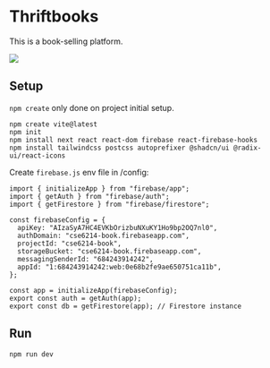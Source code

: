 # Thriftbooks

This is a book-selling platform.

![](/app/assets/readme.png)

## Setup

`npm create` only done on project initial setup.

```
npm create vite@latest
npm init
npm install next react react-dom firebase react-firebase-hooks
npm install tailwindcss postcss autoprefixer @shadcn/ui @radix-ui/react-icons
```

Create `firebase.js` env file in /config:

```
import { initializeApp } from "firebase/app";
import { getAuth } from "firebase/auth";
import { getFirestore } from "firebase/firestore";

const firebaseConfig = {
  apiKey: "AIzaSyA7HC4EVKbOrizbuNXuKY1Ho9bp2OQ7nl0",
  authDomain: "cse6214-book.firebaseapp.com",
  projectId: "cse6214-book",
  storageBucket: "cse6214-book.firebaseapp.com",
  messagingSenderId: "684243914242",
  appId: "1:684243914242:web:0e68b2fe9ae650751ca11b",
};

const app = initializeApp(firebaseConfig);
export const auth = getAuth(app);
export const db = getFirestore(app); // Firestore instance
```

## Run

```
npm run dev
```
